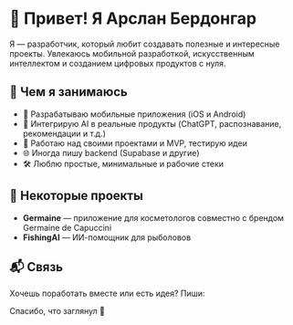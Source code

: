 # 👋 Привет! Я Арслан Бердонгар

Я — разработчик, который любит создавать полезные и интересные проекты. Увлекаюсь мобильной разработкой, искусственным интеллектом и созданием цифровых продуктов с нуля.

## 🚀 Чем я занимаюсь

- 📱 Разрабатываю мобильные приложения (iOS и Android)
- 🤖 Интегрирую AI в реальные продукты (ChatGPT, распознавание, рекомендации и т.д.)
- 🧠 Работаю над своими проектами и MVP, тестирую идеи
- 🌐 Иногда пишу backend (Supabase и другие)
- 🛠️ Люблю простые, минимальные и рабочие стеки

## 📂 Некоторые проекты

- **Germaine** — приложение для косметологов совместно с брендом Germaine de Capuccini
- **FishingAI** — ИИ-помощник для рыболовов

## 📬 Связь

Хочешь поработать вместе или есть идея? Пиши:


Спасибо, что заглянул 👀
